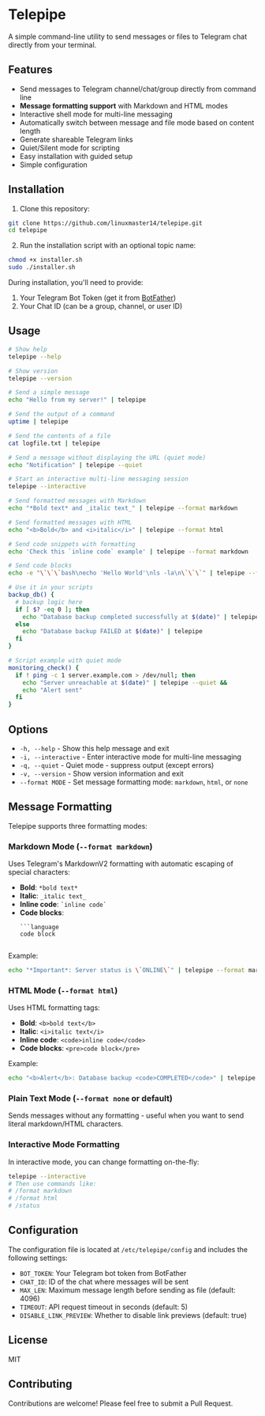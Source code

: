 # Telepipe

A simple command-line utility to send messages or files to Telegram chat directly from your terminal.

## Features

- Send messages to Telegram channel/chat/group directly from command line
- **Message formatting support** with Markdown and HTML modes
- Interactive shell mode for multi-line messaging
- Automatically switch between message and file mode based on content length
- Generate shareable Telegram links
- Quiet/Silent mode for scripting
- Easy installation with guided setup
- Simple configuration

## Installation

1. Clone this repository:

```bash
git clone https://github.com/linuxmaster14/telepipe.git
cd telepipe
```

2. Run the installation script with an optional topic name:

```bash
chmod +x installer.sh
sudo ./installer.sh
```

During installation, you'll need to provide:
1. Your Telegram Bot Token (get it from [BotFather](https://t.me/botfather))
2. Your Chat ID (can be a group, channel, or user ID)

## Usage

```bash
# Show help
telepipe --help

# Show version
telepipe --version

# Send a simple message
echo "Hello from my server!" | telepipe

# Send the output of a command
uptime | telepipe

# Send the contents of a file
cat logfile.txt | telepipe

# Send a message without displaying the URL (quiet mode)
echo "Notification" | telepipe --quiet

# Start an interactive multi-line messaging session
telepipe --interactive

# Send formatted messages with Markdown
echo "*Bold text* and _italic text_" | telepipe --format markdown

# Send formatted messages with HTML
echo "<b>Bold</b> and <i>italic</i>" | telepipe --format html

# Send code snippets with formatting
echo 'Check this `inline code` example' | telepipe --format markdown

# Send code blocks
echo -e "\`\`\`bash\necho 'Hello World'\nls -la\n\`\`\`" | telepipe --format markdown

# Use it in your scripts
backup_db() {
  # backup logic here
  if [ $? -eq 0 ]; then
    echo "Database backup completed successfully at $(date)" | telepipe
  else
    echo "Database backup FAILED at $(date)" | telepipe
  fi
}

# Script example with quiet mode
monitoring_check() {
  if ! ping -c 1 server.example.com > /dev/null; then
    echo "Server unreachable at $(date)" | telepipe --quiet && 
    echo "Alert sent"
  fi
}
```

## Options

- `-h, --help` - Show this help message and exit
- `-i, --interactive` - Enter interactive mode for multi-line messaging
- `-q, --quiet` - Quiet mode - suppress output (except errors)
- `-v, --version` - Show version information and exit
- `--format MODE` - Set message formatting mode: `markdown`, `html`, or `none`

## Message Formatting

Telepipe supports three formatting modes:

### Markdown Mode (`--format markdown`)
Uses Telegram's MarkdownV2 formatting with automatic escaping of special characters:

- **Bold**: `*bold text*`
- **Italic**: `_italic text_`
- **Inline code**: `` `inline code` ``
- **Code blocks**: 
  ```
  ```language
  code block
  ```
  ```

Example:
```bash
echo "*Important*: Server status is \`ONLINE\`" | telepipe --format markdown
```

### HTML Mode (`--format html`)
Uses HTML formatting tags:

- **Bold**: `<b>bold text</b>`
- **Italic**: `<i>italic text</i>`
- **Inline code**: `<code>inline code</code>`
- **Code blocks**: `<pre>code block</pre>`

Example:
```bash
echo "<b>Alert</b>: Database backup <code>COMPLETED</code>" | telepipe --format html
```

### Plain Text Mode (`--format none` or default)
Sends messages without any formatting - useful when you want to send literal markdown/HTML characters.

### Interactive Mode Formatting
In interactive mode, you can change formatting on-the-fly:

```bash
telepipe --interactive
# Then use commands like:
# /format markdown
# /format html
# /status
```

## Configuration

The configuration file is located at `/etc/telepipe/config` and includes the following settings:

- `BOT_TOKEN`: Your Telegram bot token from BotFather
- `CHAT_ID`: ID of the chat where messages will be sent
- `MAX_LEN`: Maximum message length before sending as file (default: 4096)
- `TIMEOUT`: API request timeout in seconds (default: 5)
- `DISABLE_LINK_PREVIEW`: Whether to disable link previews (default: true)

## License

MIT

## Contributing

Contributions are welcome! Please feel free to submit a Pull Request.